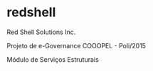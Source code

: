 # redshell

Red Shell Solutions Inc.

Projeto de e-Governance COOOPEL - Poli/2015

Módulo de Serviços Estruturais
